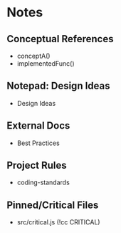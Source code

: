 # Notes

## Conceptual References
- conceptA()
- implementedFunc()

## Notepad: Design Ideas
- Design Ideas

## External Docs
- Best Practices

## Project Rules
- coding-standards

## Pinned/Critical Files
- src/critical.js (!cc CRITICAL)